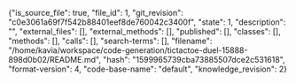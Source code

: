 {"is_source_file": true, "file_id": 1, "git_revision": "c0e3061a69f7f542b88401eef8de760042c3400f", "state": 1, "description": "", "external_files": [], "external_methods": [], "published": [], "classes": [], "methods": [], "calls": [], "search-terms": [], "filename": "/home/kavia/workspace/code-generation/tictactoe-duel-15888-898d0b02/README.md", "hash": "1599965739cba73885507dce2c531618", "format-version": 4, "code-base-name": "default", "knowledge_revision": 2}